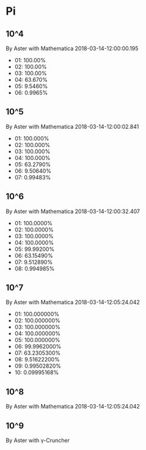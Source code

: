 
# Pi


## 10^4
By Aster with Mathematica
2018-03-14-12:00:00.195

- 01: 100.00%
- 02: 100.00%
- 03: 100.00%
- 04: 63.670%
- 05: 9.5460%
- 06: 0.9965%

## 10^5
By Aster with Mathematica
2018-03-14-12:00:02.841

- 01: 100.000%
- 02: 100.000%
- 03: 100.000%
- 04: 100.000%
- 05: 63.2790%
- 06: 9.50640%
- 07: 0.99483%


## 10^6
By Aster with Mathematica
2018-03-14-12:00:32.407

- 01: 100.0000%
- 02: 100.0000%
- 03: 100.0000%
- 04: 100.0000%
- 05: 99.99200%
- 06: 63.15490%
- 07: 9.512890%
- 08: 0.994985%


## 10^7
By Aster with Mathematica
2018-03-14-12:05:24.042

- 01: 100.000000%
- 02: 100.000000%
- 03: 100.000000%
- 04: 100.000000%
- 05: 100.000000%
- 06: 99.9962000%
- 07: 63.2305300%
- 08: 9.51622200%
- 09: 0.99502820%
- 10: 0.09995168%


## 10^8
By Aster with Mathematica
2018-03-14-12:05:24.042







## 10^9
By Aster with γ-Cruncher


